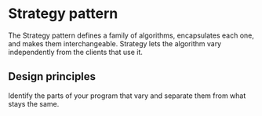 # Strategy pattern

The Strategy pattern defines a family of algorithms, encapsulates each one, and makes them interchangeable. Strategy lets the algorithm vary independently from the clients that use it.

## Design principles

Identify the parts of your program that vary and separate them from what stays the same.
